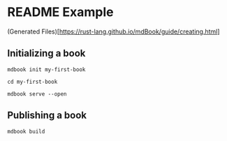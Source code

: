 # README Example

(Generated Files)[https://rust-lang.github.io/mdBook/guide/creating.html]

## Initializing a book

```
mdbook init my-first-book

cd my-first-book

mdbook serve --open

```

## Publishing a book

```
mdbook build

```
